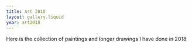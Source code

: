 ```yaml
---
title: Art 2018
layout: gallery.liquid
year: art2018
---
```


Here is the collection of paintings and longer drawings I have done in 2018
